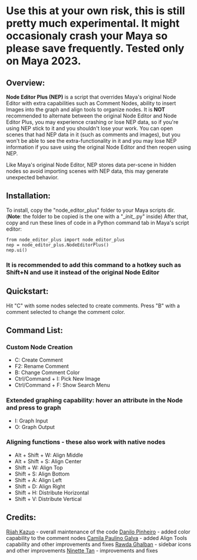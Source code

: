 # Use this at your own risk, this is still pretty much experimental. It might occasionaly crash your Maya so please save frequently. Tested only on Maya 2023.

## Overview:
**Node Editor Plus (NEP)** is a script that overrides Maya's original Node Editor with extra capabilities such as Comment Nodes, ability to insert Images into the graph and align tools to organize nodes.
It is **NOT** recommended to alternate between the original Node Editor and Node Editor Plus, you may experience crashing or lose NEP data, so if you're using NEP stick to it and you shouldn't lose your work.
You can open scenes that had NEP data in it (such as comments and images), but you won't be able to see the extra-functionality in it and you may lose NEP information if you save using the original Node Editor and then reopen using NEP.

Like Maya's original Node Editor, NEP stores data per-scene in hidden nodes so avoid importing scenes with NEP data, this may generate unexpected behavior.


## Installation:
To install, copy the "node_editor_plus" folder to your Maya scripts dir. (**Note**: the folder to be copied is the one with a "\__init\__.py" inside)
After that, copy and run these lines of code in a Python command tab in Maya's script editor:
```
from node_editor_plus import node_editor_plus
nep = node_editor_plus.NodeEditorPlus()
nep.ui()
```
### It is recommended to add this command to a hotkey such as Shift+N and use it instead of the original Node Editor


## Quickstart:
Hit "C" with some nodes selected to create comments. Press "B" with a comment selected to change the comment color.


## Command List:
### Custom Node Creation
+ C: Create Comment
+ F2: Rename Comment
+ B: Change Comment Color
+ Ctrl/Command + I: Pick New Image
+ Ctrl/Command + F: Show Search Menu

### Extended graphing capability: hover an attribute in the Node and press to graph
+ I: Graph Input
+ O: Graph Output

### Aligning functions - these also work with native nodes
+ Alt + Shift + W: Align Middle
+ Alt + Shift + S: Align Center
+ Shift + W: Align Top
+ Shift + S: Align Bottom
+ Shift + A: Align Left
+ Shift + D: Align Right
+ Shift + H: Distribute Horizontal
+ Shift + V: Distribute Vertical

## Credits:
[Rijah Kazuo](https://http://rigstation.com/) - overall maintenance of the code
[Danilo Pinheiro](https://github.com/nilouco) - added color capability to the comment nodes
[Camila Paulino Galva](https://github.com/campaulino) - added Align Tools capability and other improvements and fixes
[Rawda Ghalban](https://github.com/Ghalban) - sidebar icons and other improvements
[Ninette Tan](https://github.com/ntanimate) - improvements and fixes